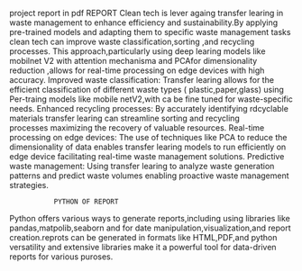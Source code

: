 project report in pdf
                           REPORT
Clean tech is lever againg transfer learing in waste management to enhance efficiency and sustainability.By applying pre-trained models and adapting them to specific waste management tasks clean tech can improve waste classification,sorting ,and recycling processes. This approach,particularly using deep learing models like mobilnet V2 with attention mechanisma and PCAfor dimensionality reduction ,allows for real-time processing on edge devices with high accuracy.
        Improved waste classification:
              Transfer learing allows for the efficient classification of different waste types ( plastic,paper,glass) using
          Per-traing models like mobile netV2,with ca be fine tuned for waste-specific needs.
      Enhanced recycling processes:
               By accurately identifying rdcyclable materials transfer learing can streamline sorting and recycling    
          processes maximizing the recovery of valuable resources.
      Real-time processing on edge devices:
                The use of techniques like PCA to reduce the dimensionality of data enables transfer learing models to run efficiently on edge device facilitating real-time waste management solutions.
        Predictive waste management:
                 Using transfer learing to analyze waste generation patterns and predict waste volumes enabling proactive waste management strategies.

               PYTHON OF REPORT
Python offers various ways to generate reports,including using libraries like pandas,matpolib,seaborn and for date manipulation,visualization,and report creation.reprots can be generated in formats like HTML,PDF,and python versatility and extensive libraries make it a powerful tool for data-driven reports for various puroses.







